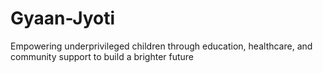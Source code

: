 # Gyaan-Jyoti
Empowering underprivileged children through education, healthcare, and community support to build a brighter future
